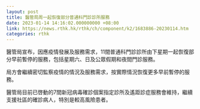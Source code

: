 ```yaml
---
layout: post
title: 醫管局周一起恢復部分普通科門診診所服務
date: 2023-01-14 14:16:02.000000000 +08:00
link: https://news.rthk.hk/rthk/ch/component/k2/1683886-20230114.htm
categories: rthk
---
```


醫管局宣布，因應疫情發展及服務需求，11間普通科門診診所由下星期一起恢復部分早前暫停的服務，包括星期六、日及公眾假期和夜間門診服務。

局方會繼續密切監察疫情的情況及服務需求，按實際情況恢復更多早前暫停的服務。 

醫管局目前已啓動的7間新冠病毒確診個案指定診所及遙距診症服務會維持，繼續支援社區的確診病人，特別是較高風險患者。
